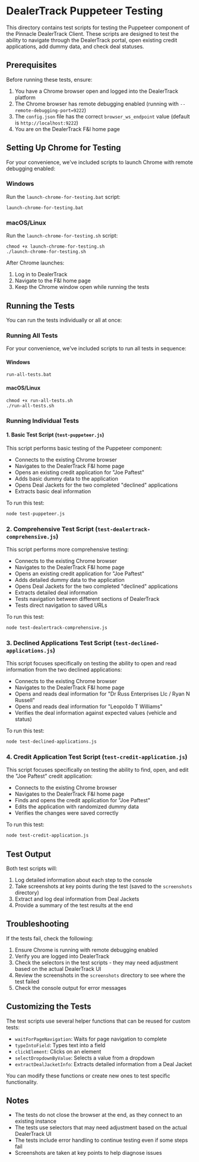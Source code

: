 # DealerTrack Puppeteer Testing

This directory contains test scripts for testing the Puppeteer component of the Pinnacle DealerTrack Client. These scripts are designed to test the ability to navigate through the DealerTrack portal, open existing credit applications, add dummy data, and check deal statuses.

## Prerequisites

Before running these tests, ensure:

1. You have a Chrome browser open and logged into the DealerTrack platform
2. The Chrome browser has remote debugging enabled (running with `--remote-debugging-port=9222`)
3. The `config.json` file has the correct `browser_ws_endpoint` value (default is `http://localhost:9222`)
4. You are on the DealerTrack F&I home page

## Setting Up Chrome for Testing

For your convenience, we've included scripts to launch Chrome with remote debugging enabled:

### Windows
Run the `launch-chrome-for-testing.bat` script:
```
launch-chrome-for-testing.bat
```

### macOS/Linux
Run the `launch-chrome-for-testing.sh` script:
```
chmod +x launch-chrome-for-testing.sh
./launch-chrome-for-testing.sh
```

After Chrome launches:
1. Log in to DealerTrack
2. Navigate to the F&I home page
3. Keep the Chrome window open while running the tests

## Running the Tests

You can run the tests individually or all at once:

### Running All Tests
For your convenience, we've included scripts to run all tests in sequence:

#### Windows
```
run-all-tests.bat
```

#### macOS/Linux
```
chmod +x run-all-tests.sh
./run-all-tests.sh
```

### Running Individual Tests

#### 1. Basic Test Script (`test-puppeteer.js`)

This script performs basic testing of the Puppeteer component:

- Connects to the existing Chrome browser
- Navigates to the DealerTrack F&I home page
- Opens an existing credit application for "Joe Paftest"
- Adds basic dummy data to the application
- Opens Deal Jackets for the two completed "declined" applications
- Extracts basic deal information

To run this test:

```bash
node test-puppeteer.js
```

### 2. Comprehensive Test Script (`test-dealertrack-comprehensive.js`)

This script performs more comprehensive testing:

- Connects to the existing Chrome browser
- Navigates to the DealerTrack F&I home page
- Opens an existing credit application for "Joe Paftest"
- Adds detailed dummy data to the application
- Opens Deal Jackets for the two completed "declined" applications
- Extracts detailed deal information
- Tests navigation between different sections of DealerTrack
- Tests direct navigation to saved URLs

To run this test:

```bash
node test-dealertrack-comprehensive.js
```

### 3. Declined Applications Test Script (`test-declined-applications.js`)

This script focuses specifically on testing the ability to open and read information from the two declined applications:

- Connects to the existing Chrome browser
- Navigates to the DealerTrack F&I home page
- Opens and reads deal information for "Dr Russ Enterprises Llc / Ryan N Russell"
- Opens and reads deal information for "Leopoldo T Williams"
- Verifies the deal information against expected values (vehicle and status)

To run this test:

```bash
node test-declined-applications.js
```

### 4. Credit Application Test Script (`test-credit-application.js`)

This script focuses specifically on testing the ability to find, open, and edit the "Joe Paftest" credit application:

- Connects to the existing Chrome browser
- Navigates to the DealerTrack F&I home page
- Finds and opens the credit application for "Joe Paftest"
- Edits the application with randomized dummy data
- Verifies the changes were saved correctly

To run this test:

```bash
node test-credit-application.js
```

## Test Output

Both test scripts will:

1. Log detailed information about each step to the console
2. Take screenshots at key points during the test (saved to the `screenshots` directory)
3. Extract and log deal information from Deal Jackets
4. Provide a summary of the test results at the end

## Troubleshooting

If the tests fail, check the following:

1. Ensure Chrome is running with remote debugging enabled
2. Verify you are logged into DealerTrack
3. Check the selectors in the test scripts - they may need adjustment based on the actual DealerTrack UI
4. Review the screenshots in the `screenshots` directory to see where the test failed
5. Check the console output for error messages

## Customizing the Tests

The test scripts use several helper functions that can be reused for custom tests:

- `waitForPageNavigation`: Waits for page navigation to complete
- `typeIntoField`: Types text into a field
- `clickElement`: Clicks on an element
- `selectDropdownByValue`: Selects a value from a dropdown
- `extractDealJacketInfo`: Extracts detailed information from a Deal Jacket

You can modify these functions or create new ones to test specific functionality.

## Notes

- The tests do not close the browser at the end, as they connect to an existing instance
- The tests use selectors that may need adjustment based on the actual DealerTrack UI
- The tests include error handling to continue testing even if some steps fail
- Screenshots are taken at key points to help diagnose issues
